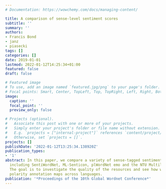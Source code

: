 ```yaml
---
# Documentation: https://wowchemy.com/docs/managing-content/

title: A comparison of sense-level sentiment scores
subtitle: ''
summary: ''
authors:
- Francis Bond
- janz
- piasecki
tags: []
categories: []
date: 2019-01-01
lastmod: 2022-01-12T14:25:34+01:00
featured: false
draft: false

# Featured image
# To use, add an image named `featured.jpg/png` to your page's folder.
# Focal points: Smart, Center, TopLeft, Top, TopRight, Left, Right, BottomLeft, Bottom, BottomRight.
image:
  caption: ''
  focal_point: ''
  preview_only: false

# Projects (optional).
#   Associate this post with one or more of your projects.
#   Simply enter your project's folder or file name without extension.
#   E.g. `projects = ["internal-project"]` references `content/project/deep-learning/index.md`.
#   Otherwise, set `projects = []`.
projects: []
publishDate: '2022-01-12T13:25:34.138920Z'
publication_types:
- '1'
abstract: In this paper, we compare a variety of sense-tagged sentiment resources,
  including SentiWordNet, ML-Senticon, plWordNet emo and the NTU Multilingual Corpus.
  The goal is to investigate the quality of the resources and see how well the sentiment
  polarity annotation maps across languages.
publication: '*Proceedings of the 10th Global Wordnet Conference*'
---
```


